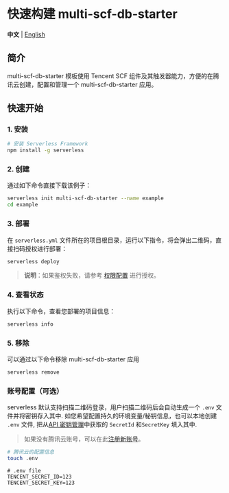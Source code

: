 # 快速构建 multi-scf-db-starter

**中文** | [English](./README_EN.md)

## 简介

multi-scf-db-starter 模板使用 Tencent SCF 组件及其触发器能力，方便的在腾讯云创建，配置和管理一个 multi-scf-db-starter 应用。

## 快速开始

### 1. 安装

```bash
# 安装 Serverless Framework
npm install -g serverless
```

### 2. 创建

通过如下命令直接下载该例子：

```bash
serverless init multi-scf-db-starter --name example
cd example
```

### 3. 部署

在 `serverless.yml` 文件所在的项目根目录，运行以下指令，将会弹出二维码，直接扫码授权进行部署：

```bash
serverless deploy
```

> **说明**：如果鉴权失败，请参考 [权限配置](https://cloud.tencent.com/document/product/1154/43006) 进行授权。

### 4. 查看状态

执行以下命令，查看您部署的项目信息：

```bash
serverless info
```

### 5. 移除

可以通过以下命令移除 multi-scf-db-starter 应用

```bash
serverless remove
```

### 账号配置（可选）

serverless 默认支持扫描二维码登录，用户扫描二维码后会自动生成一个 `.env` 文件并将密钥存入其中.
如您希望配置持久的环境变量/秘钥信息，也可以本地创建 `.env` 文件, 
把从[API 密钥管理](https://console.cloud.tencent.com/cam/capi)中获取的 `SecretId` 和`SecretKey` 填入其中.

> 如果没有腾讯云账号，可以在此[注册新账号](https://cloud.tencent.com/register)。

```bash
# 腾讯云的配置信息
touch .env
```

```
# .env file
TENCENT_SECRET_ID=123
TENCENT_SECRET_KEY=123
```

